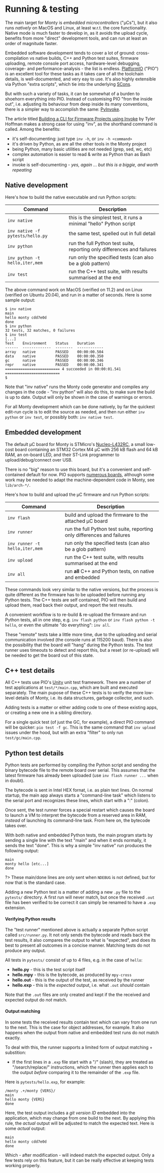 # Running & testing

The main target for Monty is _embedded microcontrollers_ ("µCs"), but it also
runs _natively_ on MacOS and Linux, at least w.r.t. the core functionality.
Native mode is much faster to develop in, as it avoids the upload cycle,
benefits from more "direct" development tools, and can run at least an order of
magnitude faster.

Embedded software development tends to cover a lot of ground: cross-compilation
vs native builds, C++ and Python test suites, firmware uploading, remote console
port access, hardware-level debugging, coverage- and performance-analysis - the
list is endless.  [PlatformIO](https://docs.platformio.org/en/latest/) ("PIO")
is an excellent tool for these tasks as it takes care of all the toolchain
details, is well-documented, and very eay to use. It's also highly extensible
via Python "extra scripts", which tie into the underlying
[SCons](https://scons.org).

But with such a variety of tasks, it can be somewhat of a burden to shoehorn
everything into PIO.  Instead of customising PIO "fron the inside out", i.e.
adjusting its behaviour from deep inside its many conventions, there is a
simpler way to accomplish the same: [PyInvoke](https://www.pyinvoke.org/).

The article titled [Building a CLI for Firmware Projects using
Invoke](https://interrupt.memfault.com/blog/building-a-cli-for-firmware-projects)
by Tyler Hoffman makes a strong case for using "inv", as the shorthand command
is called. Among the benefits:

* it's self-documenting: just type `inv -h`, or `inv -h <command>`
* it's driven by Python, as are all the other tools in the Monty project
* being Python, many basic utilities are not needed (grep, sed, wc, etc)
* complex automation is easier to read & write as Python than as Bash script
* invoke is self-documenting - _yes, again ... but this is a biggie, and worth
  repeating_

## Native development

Here's how to build the native executable and run Python scripts:

| Command | Description |
|---|---|
| `inv native` | this is the simplest test, it runs a minimal "hello" Python script |
| `inv native -f pytests/hello.py` | the same test, spelled out in full detail |
| `inv python` | run the full Python test suite, reporting only differences and failures |
| `inv python -t hello,iter,mem` | run only the specified tests (can also be a glob pattern) |
| `inv test` | run the C++ test suite, with results summarised at the end |

The above command work on MacOS (verified on 11.2) and on Linux (verified on
Ubuntu 20.04), and run in a matter of seconds. Here is some sample output:

```
$ inv native
main
hello monty cdd7e0d
done
$ inv python
32 tests, 32 matches, 0 failures
$ inv test
[...]
Test    Environment    Status    Duration
------  -------------  --------  ------------
array   native         PASSED    00:00:00.504
data    native         PASSED    00:00:00.350
gc      native         PASSED    00:00:00.346
repr    native         PASSED    00:00:00.341
========================= 4 succeeded in 00:00:01.541 =========================
$ 
```

Note that "inv native" runs the Monty code generator and compiles any changes
in the code - "inv python" will also do this, to make sure the build is up to
date. Output will only be shown in the case of warnings or errors.

For all Monty development which can be done natively, by far the quickest
edit-run cycle is to edit the source as needed, and then run either `inv python`
or `inv test`, or possibly both: `inv native test`.

## Embedded development

The default µC board for Monty is STMicro's
[Nucleo-L432RC](https://www.st.com/en/evaluation-tools/nucleo-l432kc.html), a
small low-cost board containing an STM32 Cortex M4 µC with 256 kB flash
and 64 kB RAM, an on-board LED, and their ST-Link programmer to
upload/debug/connect over USB.

There is no "big" reason to use this board, but it's a convenient and
self-contained default for now.  PIO supports [numerous
boards](https://platformio.org/boards), although some work may be needed to
adapt the machine-dependent code in Monty, see `lib/arch-*/`.

Here's how to build and upload the µC firmware and run Python scripts:

| Command | Description |
|---|---|
| `inv flash` | build and upload the firmware to the attached µC board |
| `inv runner` | run the full Python test suite, reporting only differences and failures |
| `inv runner -t hello,iter,mem` | run only the specified tests (can also be a glob pattern) |
| `inv upload` | run the C++ test suite, with results summarised at the end |
| `inv all` | run **all** C++ and Python tests, on native and embedded |

These commands look very similar to the native versions, but the process is
quite different as the firmware has to be uploaded before running any Python
tests.  The C++ tests are self contained, PIO will then build and upload them,
read back their output, and report the test results.

A convenient workflow is to re-build & re-upload the firmware and run Python
tests, all in one step, e.g. `inv flash python` or `inv flash python -t hello`,
or even the ultimate "do everything": `inv all`.

These "remote" tests take a little more time, due to the uploading and serial
communication involved (the console runs at 115200 baud). There is also the
possibility that the board will "hang" during the Python tests. The test runner
uses timeouts to detect and report this, but a reset (or re-upload) will be
needed to get the board out of this state.

## C++ test details

All C++ tests use PIO's
[Unity](https://docs.platformio.org/en/latest/plus/unit-testing.html#api) unit
test framework. There are a number of test applications at `test/*/main.cpp`,
which are built and executed separately. The main pupose of these C++ tests is
to verify the more low-level details of Monty, i.e. its data structures, garbage
collector, and such.

Adding tests is a matter or either
adding code to one of these existing apps, or creating a new one in a sibling
directory.

For a single quick test (of just the GC, for example), a direct PIO command will
be quicker: `pio test -f gc`. This is the same command that `inv upload` issues
under the hood, but with an extra "filter" to only run `test/gc/main.cpp`.

## Python test details

Python tests are performed by compiling the Python script and sending the binary
bytecode file to the remote board over serial. This assumes that the latest
firmware has already been uploaded (use `inv flash runner ...` when in doubt).

The bytecode is sent in Intel HEX fornat, i.e. as plain text lines. On normal
startup, the main app always starts a "command-line task" which listens to the
serial port and recognizes these lines, which start with a ":" (colon).

Once sent, the test runner forces a special restart which causes the board to
launch a VM to interpret the bytecode from a reserved area in RAM, _instead_ of
launching its command-line task. From here on, the bytecode takes over.

With both native and embedded Python tests, the main program starts by sending a
single line with the text "main" and when it ends normally, it sends the text
"done". This is why a simple "inv native" run produces the following output:

```
main
monty hello [etc...]
done
```

?> These main/done lines are only sent when `NDEBUG` is not defined, but for now
that is the standard case.

Adding a new Python test is a matter of adding a new `.py` file to the
`pytests/` directory. A first run will never match, but once the received `.out`
file has been verified to be correct it can simply be renamed to have a `.exp`
extension.

#### Verifying Python results

The "test runner" mentioned above is actually a separate Python script called
`src/runner.py`. It not only sends the bytecode and reads back the test results,
it also compares the output to what is "expected", and does its best to present
all outcomes in a concise manner. Matching tests do not produce any output.

All tests in `pytests/` consist of up to 4 files, e.g. in the case of `hello`:

* **hello.py** - this is the test script itself
* **hello.mpy** - this is the bytecode, as produced by `mpy-cross`
* **hello.out** - this is the output of the test, as received by the runner
* **hello.exp** - this is the _expected_ output, i.e. what `.out` _should_
  contain

Note that the `.out` files are only created and kept if the the received and
expected output do _not_ match.

#### Output matching

In some tests the received results contain text which can vary from one run to
the next. This is the case for object addresses, for example. It also happens
when the output from native and embedded test runs do not match exactly.

To deal with this, the runner supports a limited form of output matching +
substition:

* If the first lines in a `.exp` file start with a "/" (slash), they are treated
  as "/search/replace/" instructions, which the runner then applies each to the
  output _before_ comparing it to the remainder of the `.exp` file.

Here is `pytests/hello.exp`, for example:

```
/monty .+/monty {VERS}/
main
hello monty {VERS}
done
```

Here, the test output includes a _git version ID_ embedded into the application,
which may change from one build to the next. By applying this rule, the _actual_
output will be adjusted to match the expected text. Here is some _actual_
output:

```
main
hello monty cdd7e0d
done
```

Which - after modification - will indeed match the expected output. Only a few
tests rely on this feature, but it can be really effective at keeping tests
working properly.
